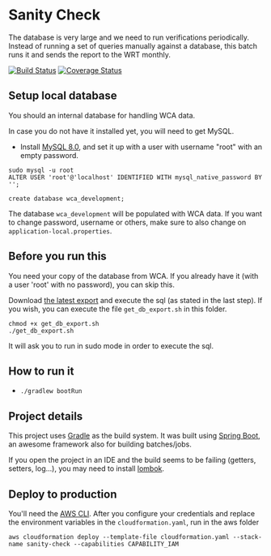 # Sanity Check

The database is very large and we need to run verifications periodically. Instead of running a set of queries manually against a database, this batch runs it and sends the report to the WRT monthly.

[![Build Status](https://travis-ci.org/thewca/db-sanity-check.svg?branch=main)](https://travis-ci.org/github/thewca/db-sanity-check) [![Coverage Status](https://coveralls.io/repos/github/thewca/db-sanity-check/badge.svg?branch=main)](https://coveralls.io/github/thewca/db-sanity-check?branch=main)

## Setup local database

You should an internal database for handling WCA data.

In case you do not have it installed yet, you will need to get MySQL.

- Install [MySQL 8.0](https://dev.mysql.com/doc/refman/8.0/en/linux-installation.html), and set it up with a user with username "root" with an empty password.

```
sudo mysql -u root
ALTER USER 'root'@'localhost' IDENTIFIED WITH mysql_native_password BY '';

create database wca_development;
```

The database `wca_development` will be populated with WCA data. If you want to change password, username or others, make sure to also change on `application-local.properties`.

## Before you run this

You need your copy of the database from WCA. If you already have it (with a user 'root' with no password), you can skip this.

Download [the latest export](https://www.worldcubeassociation.org/wst/wca-developer-database-dump.zip) and execute the sql (as stated in the last step). If you wish, you can execute the file `get_db_export.sh` in this folder.

```
chmod +x get_db_export.sh
./get_db_export.sh
```

It will ask you to run in sudo mode in order to execute the sql.

## How to run it

- `./gradlew bootRun`

## Project details

This project uses [Gradle](https://gradle.org/) as the build system. It was built using [Spring Boot](https://spring.io/projects/spring-boot), an awesome framework also for building batches/jobs.

If you open the project in an IDE and the build seems to be failing (getters, setters, log...), you may need to install [lombok](https://projectlombok.org/).

## Deploy to production

You'll need the [AWS CLI](https://aws.amazon.com/cli/). After you configure your credentials and replace the environment variables in the `cloudformation.yaml`, run in the aws folder

`aws cloudformation deploy --template-file cloudformation.yaml --stack-name sanity-check --capabilities CAPABILITY_IAM`
